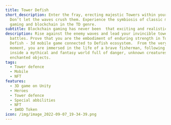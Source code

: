 ```yaml
---
title: Tower Defish
short_description: Enter the fray, erecting majestic Towers within your empire.
  Don't let the waves crush them. Experience the symbiosis of classic mobile 3D
  gaming and blockchain in the TD genre.
subtitle: Blockchain gaming has never been  that exciting and realistic.
description: Rise against the enemy waves and lead your invincible towers in
  battles. Prove that you are the embodiment of enduring strength in Tower
  Defish - 3d mobile game connected to Defish ecosystem.  From the very first
  moment, you are immersed in the life of a brave fisherman, following the path
  inside a mythical and fantasy world full of danger, unknown creatures and
  enchanted objects.
tags:
  - Tower defence
  - Mobile
  - NFT
features:
  - 3D game on Unity
  - Heroes
  - Tower defence
  - Special abbilities
  - NFT
  - $WOD Token
icon: /img/image_2022-09-07_19-34-39.png
---
```

